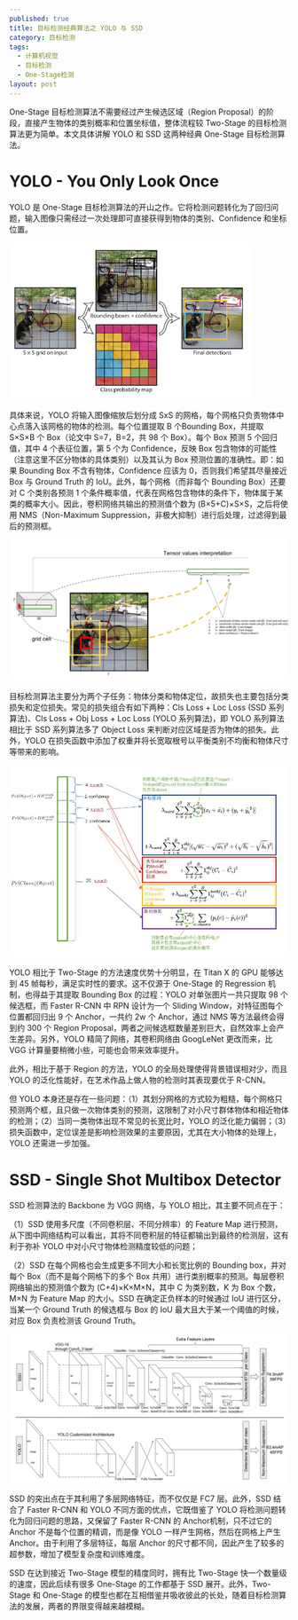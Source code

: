 ```yaml
---
published: true
title: 目标检测经典算法之 YOLO 与 SSD
category: 目标检测
tags: 
  - 计算机视觉
  - 目标检测
  - One-Stage检测
layout: post
---
```


One-Stage 目标检测算法不需要经过产生候选区域（Region Proposal）的阶段，直接产生物体的类别概率和位置坐标值，整体流程较 Two-Stage 的目标检测算法更为简单。本文具体讲解 YOLO 和 SSD 这两种经典 One-Stage 目标检测算法。

# YOLO - You Only Look Once

YOLO 是 One-Stage 目标检测算法的开山之作。它将检测问题转化为了回归问题，输入图像只需经过一次处理即可直接获得到物体的类别、Confidence 和坐标位置。

<img src="https://raw.githubusercontent.com/DimanShen/dimanshen.github.io/master/_posts/image/目标检测（二）/0.png" alt="0" style="zoom:60%;" />

具体来说，YOLO 将输入图像缩放后划分成 SxS 的网格，每个网格只负责物体中心点落入该网格的物体的检测。每个位置提取 B 个Bounding Box，共提取 S×S×B 个 Box（论文中 S=7，B=2，共 98 个 Box）。每个 Box 预测 5 个回归值，其中 4 个表征位置，第 5 个为 Confidence，反映 Box 包含物体的可能性（注意这里不区分物体的具体类别）以及其认为 Box 预测位置的准确性。即：如果 Bounding Box 不含有物体，Confidence 应该为 0，否则我们希望其尽量接近 Box 与 Ground Truth 的 IoU。此外，每个网格（而非每个 Bounding Box）还要对 C 个类别各预测 1 个条件概率值，代表在网格包含物体的条件下，物体属于某类的概率大小。因此，卷积网络共输出的预测值个数为 (B×5+C)×S×S，之后将使用 NMS（Non-Maximum Suppression，非极大抑制）进行后处理，过滤得到最后的预测框。

<img src="https://raw.githubusercontent.com/DimanShen/dimanshen.github.io/master/_posts/image/目标检测（二）/1.jpeg" alt="0" style="zoom:60%;" />

目标检测算法主要分为两个子任务：物体分类和物体定位，故损失也主要包括分类损失和定位损失。常见的损失组合有如下两种：Cls Loss + Loc Loss (SSD 系列算法)、Cls Loss + Obj Loss + Loc Loss (YOLO 系列算法)，即 YOLO 系列算法相比于 SSD 系列算法多了 Object Loss 来判断对应区域是否为物体的损失。此外，YOLO 在损失函数中添加了权重并将长宽取根号以平衡类别不均衡和物体尺寸等带来的影响。

<img src="https://raw.githubusercontent.com/DimanShen/dimanshen.github.io/master/_posts/image/目标检测（二）/2.jpeg" alt="0" style="zoom:60%;" />

YOLO 相比于 Two-Stage 的方法速度优势十分明显，在 Titan X 的 GPU  能够达到 45 帧每秒，满足实时性的要求。这不仅源于 One-Stage 的 Regression 机制，也得益于其提取 Bounding Box 的过程：YOLO 对单张图片一共只提取 98 个候选框，而 Faster R-CNN 中 RPN 设计为一个 Sliding Window，对特征图每个位置都回归出 9 个 Anchor，一共约 2w 个 Anchor，通过 NMS 等方法最终会得到约 300 个 Region Proposal，两者之间候选框数量差别巨大，自然效率上会产生差异。另外，YOLO 精简了网络，其卷积网络由 GoogLeNet 更改而来，比 VGG 计算量要稍微小些，可能也会带来效率提升。

此外，相比于基于 Region 的方法，YOLO 的全局处理使得背景错误相对少，而且 YOLO 的泛化性能好，在艺术作品上做人物的检测时其表现要优于 R-CNN。

但 YOLO 本身还是存在一些问题：（1）其划分网格的方式较为粗糙，每个网格只预测两个框，且只做一次物体类别的预测，这限制了对小尺寸群体物体和相近物体的检测；（2）当同一类物体出现不常见的长宽比时，YOLO 的泛化能力偏弱；（3）损失函数中，定位误差是影响检测效果的主要原因，尤其在大小物体的处理上，YOLO 还需进一步加强。

# SSD - Single Shot Multibox Detector

SSD 检测算法的 Backbone 为 VGG 网络，与 YOLO 相比，其主要不同点在于：

（1）SSD 使用多尺度（不同卷积层、不同分辨率）的 Feature Map 进行预测，从下图中网络结构可以看出，其将不同卷积层的特征都输出到最终的检测层，这有利于弥补 YOLO 中对小尺寸物体检测精度较低的问题；

（2）SSD 在每个网格也会生成更多不同大小和长宽比例的 Bounding box，并对每个 Box（而不是每个网格下的多个 Box 共用）进行类别概率的预测。每层卷积网络输出的预测值个数为 (C+4)×K×M×N，其中 C 为类别数，K 为 Box 个数，M×N 为 Feature Map 的大小。SSD 在确定正负样本的时候通过 IoU 进行区分，当某一个 Ground Truth 的候选框与 Box 的 IoU 最大且大于某一个阈值的时候，对应 Box 负责检测该 Ground Truth。

<img src="https://raw.githubusercontent.com/DimanShen/dimanshen.github.io/master/_posts/image/目标检测（二）/3.png" alt="0" style="zoom:60%;" />

SSD 的突出点在于其利用了多层网络特征，而不仅仅是 FC7 层。此外，SSD 结合了 Faster R-CNN 和 YOLO 不同方面的优点，它既借鉴了 YOLO 将检测问题转化为回归问题的思路，又保留了 Faster R-CNN 的 Anchor机制，只不过它的 Anchor 不是每个位置的精调，而是像 YOLO 一样产生网格，然后在网格上产生 Anchor。由于利用了多层特征，每层 Anchor 的尺寸都不同，因此产生了较多的超参数，增加了模型复杂度和训练难度。

SSD 在达到接近 Two-Stage 模型的精度同时，拥有比 Two-Stage 快一个数量级的速度，因此后续有很多 One-Stage 的工作都基于 SSD 展开。此外，Two-Stage 和 One-Stage 的模型也都在互相借鉴并吸收彼此的长处，随着目标检测算法的发展，两者的界限变得越来越模糊。